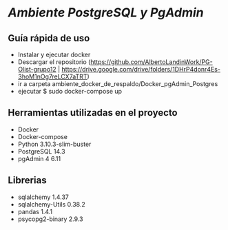 # _Ambiente PostgreSQL y PgAdmin_

## Guía rápida de uso
* Instalar y ejecutar docker
* Descargar el repositorio (https://github.com/AlbertoLandinWork/PG-Olist-grupo12 | https://drive.google.com/drive/folders/1DHrP4donr4Es-3hoM1nOg7reLCX7aTRT)
* ir a carpeta ambiente_docker_de_respaldo/Docker_pgAdmin_Postgres
* ejecutar $ sudo docker-compose up


## Herramientas utilizadas en el proyecto
* Docker
* Docker-compose
* Python 3.10.3-slim-buster
* PostgreSQL 14.3
* pgAdmin 4 6.11

## Librerias
* sqlalchemy 1.4.37
* sqlalchemy-Utils 0.38.2
* pandas 1.4.1 
* psycopg2-binary 2.9.3